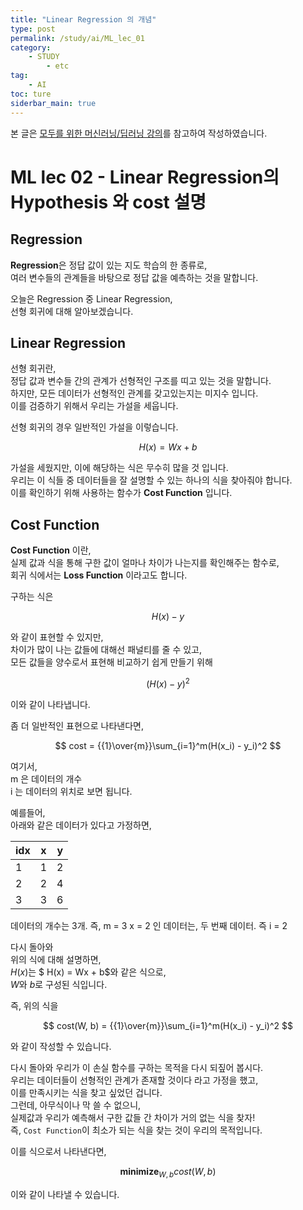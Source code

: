 ```yaml
---
title: "Linear Regression 의 개념"
type: post
permalink: /study/ai/ML_lec_01
category: 
    - STUDY
        - etc
tag:
    - AI
toc: ture
siderbar_main: true
---
```

본 글은 [모두를 위한 머신러닝/딥러닝 강의](https://hunkim.github.io/ml/)를 참고하여 작성하였습니다.

# ML lec 02 - Linear Regression의 Hypothesis 와 cost 설명
## Regression
**Regression**은 정답 값이 있는 지도 학습의 한 종류로,  
여러 변수들의 관계들을 바탕으로 정답 값을 예측하는 것을 말합니다.  

오늘은 Regression 중 Linear Regression,  
선형 회귀에 대해 알아보겠습니다.  

## Linear Regression
선형 회귀란,  
정답 값과 변수들 간의 관계가 선형적인 구조를 띠고 있는 것을 말합니다.  
하지만, 모든 데이터가 선형적인 관계를 갖고있는지는 미지수 입니다.  
이를 검증하기 위해서 우리는 가설을 세웁니다.  

선형 회귀의 경우 일반적인 가설을 이렇습니다.  

$$ H(x) = Wx + b $$  

가설을 세웠지만, 이에 해당하는 식은 무수히 많을 것 입니다.  
우리는 이 식들 중 데이터들을 잘 설명할 수 있는 하나의 식을 찾아줘야 합니다.  
이를 확인하기 위해 사용하는 함수가 **Cost Function** 입니다.  

## Cost Function
**Cost Function** 이란,  
실제 값과 식을 통해 구한 값이 얼마나 차이가 나는지를 확인해주는 함수로,  
회귀 식에서는 **Loss Function** 이라고도 합니다.  

구하는 식은

$$ H(x) - y $$

와 같이 표현할 수 있지만,  
차이가 많이 나는 값들에 대해선 패널티를 줄 수 있고,  
모든 값들을 양수로서 표현해 비교하기 쉽게 만들기 위해  

$$ \left(H(x) - y\right)^2 $$  

이와 같이 나타냅니다.  

좀 더 일반적인 표현으로 나타낸다면,  

$$ cost = {{1}\over{m}}\sum_{i=1}^m(H(x_i) - y_i)^2 $$

여기서,  
m 은 데이터의 개수  
i 는 데이터의 위치로 보면 됩니다.  

예를들어,  
아래와 같은 데이터가 있다고 가정하면,  

idx|x|y
---|---|---
1|1|2
2|2|4
3|3|6

데이터의 개수는 3개. 즉, m = 3
x = 2 인 데이터는, 두 번째 데이터. 즉 i = 2  

다시 돌아와  
위의 식에 대해 설명하면,  
$H(x)$는 $ H(x) = Wx + b$와 같은 식으로,  
$W$와 $b$로 구성된 식입니다.  

즉, 위의 식을  

$$ cost(W, b) = {{1}\over{m}}\sum_{i=1}^m(H(x_i) - y_i)^2 $$

와 같이 작성할 수 있습니다.  

다시 돌아와 우리가 이 손실 함수를 구하는 목적을 다시 되짚어 봅시다.  
우리는 데이터들이 선형적인 관계가 존재할 것이다 라고 가정을 했고,    
이를 만족시키는 식을 찾고 싶었던 겁니다.  
그런데, 아무식이나 막 쓸 수 없으니,  
실제값과 우리가 예측해서 구한 값들 간 차이가 거의 없는 식을 찾자!  
즉, `Cost Function`이 최소가 되는 식을 찾는 것이 우리의 목적입니다.  

이를 식으로서 나타낸다면,  

$$ \mathbf{minimize}_{W, b}cost(W, b) $$

이와 같이 나타낼 수 있습니다.